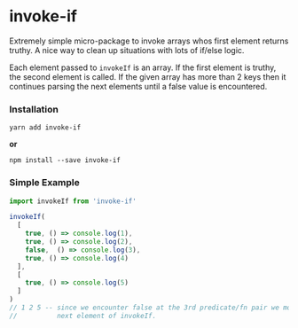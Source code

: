 # invoke-if

Extremely simple micro-package to invoke arrays whos first element returns 
truthy.  A nice way to clean up situations with lots of if/else logic.

Each element passed to `invokeIf` is an array.  If the first element is truthy, 
the second element is called.  If the given array has more than 2 keys then it 
continues parsing the next elements until a false value is encountered. 

### Installation

```
yarn add invoke-if
```

**or**

```
npm install --save invoke-if
```

### Simple Example

```js
import invokeIf from 'invoke-if'

invokeIf(
  [ 
    true, () => console.log(1), 
    true, () => console.log(2), 
    false,  () => console.log(3),
    true, () => console.log(4)
  ],
  [
    true, () => console.log(5)
  ]
)
// 1 2 5 -- since we encounter false at the 3rd predicate/fn pair we move to the
//          next element of invokeIf.

```